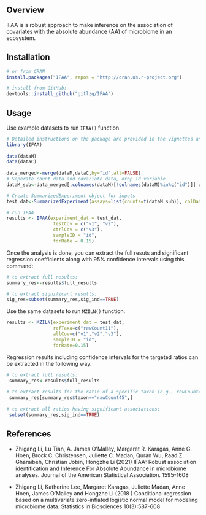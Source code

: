 ## Overview

IFAA is a robust approach to make inference on the association of covariates with the absolute abundance (AA) of microbiome in an ecosystem. 

## Installation
```r
# or from CRAN
install.packages("IFAA", repos = "http://cran.us.r-project.org")

# install from GitHub:
devtools::install_github("gitlzg/IFAA")
```
## Usage

Use example datasets to run `IFAA()` function.
```r
# Detailed instructions on the package are provided in the vignettes and manual
library(IFAA)
 
data(dataM)
data(dataC)
 
data_merged<-merge(dataM,dataC,by="id",all=FALSE)
# Seperate count data and covariate data, drop id variable
dataM_sub<-data_merged[,colnames(dataM)[!colnames(dataM)%in%c("id")]] dataC_sub<-data_merged[,colnames(dataC)]

# Create SummarizedExperiment object for inputs
test_dat<-SummarizedExperiment(assays=list(counts=t(dataM_sub)), colData=dataC_sub)

# run IFAA
results <- IFAA(experiment_dat = test_dat,
                 testCov = c("v1", "v2"),
                 ctrlCov = c("v3"),
                 sampleID = "id",
                 fdrRate = 0.15)
```


Once the analysis is done, you can extract the full resuts and significant regression coefficients along with 95% confidence intervals using this command:
```r
# to extract full results:
summary_res<-results$full_results

# to extract significant results:
sig_res=subset(summary_res,sig_ind==TRUE)
```

Use the same datasets to run `MZILN()` function.
```r
results <- MZILN(experiment_dat = test_dat,
                 refTaxa=c("rawCount11"),
                 allCov=c("v1","v2","v3"),
                 sampleID = "id",
                 fdrRate=0.15)
```
Regression results including confidence intervals for the targeted ratios can be extracted in the following way:
```r
# to extract full results:
 summary_res<-results$full_results
 
# to extract results for the ratio of a specific taxon (e.g., rawCount45) over rawCount11:
 summary_res[summary_res$taxon=="rawCount45",]
 
# to extract all ratios having significant associations:
 subset(summary_res,sig_ind==TRUE)
 ```

## References 
- Zhigang Li, Lu Tian, A. James O'Malley, Margaret R. Karagas, Anne G. Hoen, Brock C. Christensen, Juliette C. Madan, Quran Wu, Raad Z. Gharaibeh, Christian Jobin, Hongzhe Li (2021) IFAA: Robust association identification and Inference For Absolute Abundance in microbiome analyses. Journal of the American Statistical Association. 1595-1608

- Zhigang Li, Katherine Lee, Margaret Karagas, Juliette Madan, Anne Hoen, James O’Malley and Hongzhe Li (2018 ) Conditional regression based on a multivariate zero-inflated logistic normal model for modeling microbiome data. Statistics in Biosciences  10(3):587-608
